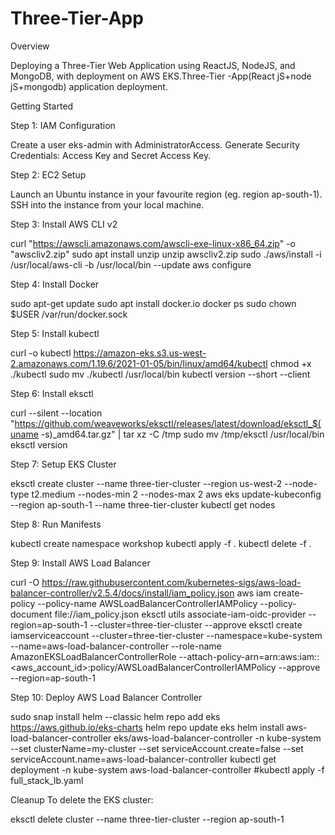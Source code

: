 # Three-Tier-App

Overview

Deploying a Three-Tier Web Application using ReactJS, NodeJS, and MongoDB, with deployment on AWS EKS.Three-Tier -App(React jS+node jS+mongodb) application deployment.

Getting Started

Step 1: IAM Configuration

Create a user eks-admin with AdministratorAccess.
Generate Security Credentials: Access Key and Secret Access Key.

Step 2: EC2 Setup

Launch an Ubuntu instance in your favourite region (eg. region ap-south-1).
SSH into the instance from your local machine.

Step 3: Install AWS CLI v2

curl "https://awscli.amazonaws.com/awscli-exe-linux-x86_64.zip" -o "awscliv2.zip"
sudo apt install unzip
unzip awscliv2.zip
sudo ./aws/install -i /usr/local/aws-cli -b /usr/local/bin --update
aws configure

Step 4: Install Docker

sudo apt-get update
sudo apt install docker.io
docker ps
sudo chown $USER /var/run/docker.sock

Step 5: Install kubectl

curl -o kubectl https://amazon-eks.s3.us-west-2.amazonaws.com/1.19.6/2021-01-05/bin/linux/amd64/kubectl
chmod +x ./kubectl
sudo mv ./kubectl /usr/local/bin
kubectl version --short --client

Step 6: Install eksctl

curl --silent --location "https://github.com/weaveworks/eksctl/releases/latest/download/eksctl_$(uname -s)_amd64.tar.gz" | tar xz -C /tmp
sudo mv /tmp/eksctl /usr/local/bin
eksctl version

Step 7: Setup EKS Cluster

eksctl create cluster --name three-tier-cluster --region us-west-2 --node-type t2.medium --nodes-min 2 --nodes-max 2
aws eks update-kubeconfig --region ap-south-1 --name three-tier-cluster
kubectl get nodes

Step 8: Run Manifests

kubectl create namespace workshop
kubectl apply -f .
kubectl delete -f .

Step 9: Install AWS Load Balancer

curl -O https://raw.githubusercontent.com/kubernetes-sigs/aws-load-balancer-controller/v2.5.4/docs/install/iam_policy.json
aws iam create-policy --policy-name AWSLoadBalancerControllerIAMPolicy --policy-document file://iam_policy.json
eksctl utils associate-iam-oidc-provider --region=ap-south-1 --cluster=three-tier-cluster --approve
eksctl create iamserviceaccount --cluster=three-tier-cluster --namespace=kube-system --name=aws-load-balancer-controller --role-name AmazonEKSLoadBalancerControllerRole --attach-policy-arn=arn:aws:iam::<aws_account_id>:policy/AWSLoadBalancerControllerIAMPolicy --approve --region=ap-south-1

Step 10: Deploy AWS Load Balancer Controller

sudo snap install helm --classic
helm repo add eks https://aws.github.io/eks-charts
helm repo update eks
helm install aws-load-balancer-controller eks/aws-load-balancer-controller -n kube-system --set clusterName=my-cluster --set serviceAccount.create=false --set serviceAccount.name=aws-load-balancer-controller
kubectl get deployment -n kube-system aws-load-balancer-controller
#kubectl apply -f full_stack_lb.yaml

Cleanup
To delete the EKS cluster:

eksctl delete cluster --name three-tier-cluster --region ap-south-1
